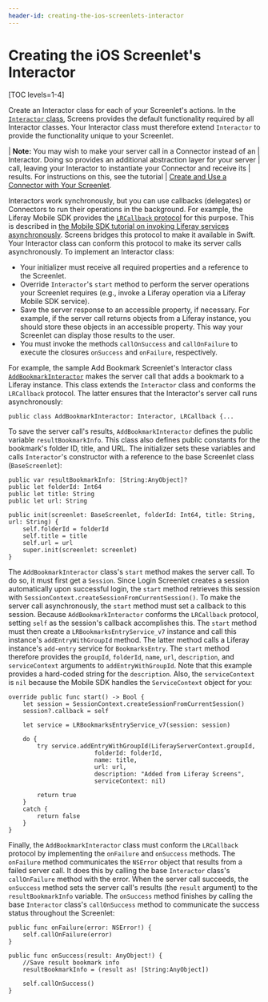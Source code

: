 ```yaml
---
header-id: creating-the-ios-screenlets-interactor
---
```


# Creating the iOS Screenlet's Interactor

[TOC levels=1-4]

Create an Interactor class for each of your Screenlet's actions. In the 
[`Interactor` class](https://github.com/liferay/liferay-screens/blob/master/ios/Framework/Core/Base/Interactor.swift), 
Screens provides the default functionality required by all Interactor classes. 
Your Interactor class must therefore extend `Interactor` to provide the 
functionality unique to your Screenlet. 

| **Note:** You may wish to make your server call in a Connector instead of an
| Interactor. Doing so provides an additional abstraction layer for your server
| call, leaving your Interactor to instantiate your Connector and receive its
| results. For instructions on this, see the tutorial
| [Create and Use a Connector with Your Screenlet](/docs/7-1/tutorials/-/knowledge_base/t/create-and-use-a-connector-with-your-screenlet).

Interactors work synchronously, but you can use callbacks (delegates) or 
Connectors to run their operations in the background. For example, the Liferay 
Mobile SDK provides the 
[`LRCallback` protocol](https://github.com/liferay/liferay-mobile-sdk/blob/master/ios/Source/Core/LRCallback.h) 
for this purpose. This is described in 
[the Mobile SDK tutorial on invoking Liferay services asynchronously](/docs/7-1/tutorials/-/knowledge_base/t/invoking-services-asynchronously-from-your-ios-app). 
Screens bridges this protocol to make it available in Swift. Your Interactor 
class can conform this protocol to make its server calls asynchronously. To 
implement an Interactor class:

- Your initializer must receive all required properties and a reference to the 
  Screenlet. 
- Override `Interactor`'s `start` method to perform the server operations your 
  Screenlet requires (e.g., invoke a Liferay operation via a Liferay Mobile SDK 
  service). 
- Save the server response to an accessible property, if necessary. For example, 
  if the server call returns objects from a Liferay instance, you should 
  store these objects in an accessible property. This way your Screenlet can 
  display those results to the user. 
- You must invoke the methods `callOnSuccess` and `callOnFailure` to execute the 
  closures `onSuccess` and `onFailure`, respectively. 

For example, the sample Add Bookmark Screenlet's Interactor class 
[`AddBookmarkInteractor`](https://github.com/liferay/liferay-screens/tree/master/ios/Samples/Bookmark/AddBookmarkScreenlet/Basic/Interactor/AddBookmarkInteractor.swift) 
makes the server call that adds a bookmark to a Liferay instance. This class 
extends the `Interactor` class and conforms the `LRCallback` protocol. The 
latter ensures that the Interactor's server call runs asynchronously: 

    public class AddBookmarkInteractor: Interactor, LRCallback {...

To save the server call's results, `AddBookmarkInteractor` defines the public 
variable `resultBookmarkInfo`. This class also defines public constants for the 
bookmark's folder ID, title, and URL. The initializer sets these variables and 
calls `Interactor`'s constructor with a reference to the base Screenlet class 
(`BaseScreenlet`): 

    public var resultBookmarkInfo: [String:AnyObject]?
    public let folderId: Int64
    public let title: String
    public let url: String

    public init(screenlet: BaseScreenlet, folderId: Int64, title: String, url: String) {
        self.folderId = folderId
        self.title = title
        self.url = url
        super.init(screenlet: screenlet)
    }

The `AddBookmarkInteractor` class's `start` method makes the server call. To do 
so, it must first get a `Session`. Since Login Screenlet creates a session 
automatically upon successful login, the `start` method retrieves this session 
with `SessionContext.createSessionFromCurrentSession()`. To make the server call 
asynchronously, the `start` method must set a callback to this session. Because 
`AddBookmarkInteractor` conforms the `LRCallback` protocol, setting `self` as 
the session's callback accomplishes this. The `start` method must then create a 
`LRBookmarksEntryService_v7` instance and call this instance's 
`addEntryWithGroupId` method. The latter method calls a Liferay instance's 
`add-entry` service for `BookmarksEntry`. The `start` method therefore provides 
the `groupId`, `folderId`, `name`, `url`, `description`, and `serviceContext` 
arguments to `addEntryWithGroupId`. Note that this example provides a hard-coded 
string for the `description`. Also, the `serviceContext` is `nil` because the 
Mobile SDK handles the `ServiceContext` object for you: 

    override public func start() -> Bool {
        let session = SessionContext.createSessionFromCurrentSession()
        session?.callback = self
    
        let service = LRBookmarksEntryService_v7(session: session)

        do {
            try service.addEntryWithGroupId(LiferayServerContext.groupId,
                            folderId: folderId,
                            name: title,
                            url: url,
                            description: "Added from Liferay Screens",
                            serviceContext: nil)

            return true
        }
        catch {
            return false
        }
    }

Finally, the `AddBookmarkInteractor` class must conform the `LRCallback` 
protocol by implementing the `onFailure` and `onSuccess` methods. The 
`onFailure` method communicates the `NSError` object that results from a failed 
server call. It does this by calling the base `Interactor` class's 
`callOnFailure` method with the error. When the server call succeeds, the 
`onSuccess` method sets the server call's results (the `result` argument) to the 
`resultBookmarkInfo` variable. The `onSuccess` method finishes by calling the 
base `Interactor` class's `callOnSuccess` method to communicate the success 
status throughout the Screenlet: 

    public func onFailure(error: NSError!) {
        self.callOnFailure(error)
    }

    public func onSuccess(result: AnyObject!) {
        //Save result bookmark info
        resultBookmarkInfo = (result as! [String:AnyObject])

        self.callOnSuccess()
    }
